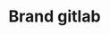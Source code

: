 ---
title: Brand gitlab
tags: ["brand", "gitlab", "development", "version control", "code", "repository", "collaboration"]
icon: brand-gitlab
svg: '<svg xmlns="http://www.w3.org/2000/svg" width="24" height="24" fill="none" viewBox="0 0 24 24" stroke-width="1.5" stroke-linecap="round" stroke-linejoin="round" stroke="currentColor"><path d="M11.981 21 21 13.708 18.498 3l-3.015 6.497H8.997L5.507 3 3 13.708 11.981 21Z"/></svg>'
---